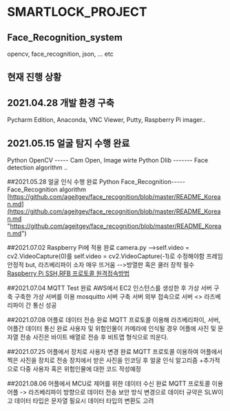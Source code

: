 
# SMARTLOCK_PROJECT
## Face_Recognition_system
opencv, face_recognition, json, ... etc
## 현재 진행 상황
## 2021.04.28 개발 환경 구축
Pycharm Edition, Anaconda, VNC Viewer, Putty, Raspberry Pi imager..
## 2021.05.15 얼굴 탐지 수행 완료
Python OpenCV ----- Cam Open, Image wirte 
Python Dlib ------- Face detection algorithm ..


##2021.05.28 얼굴 인식 수행 완료
Python Face_Recognition-----Face_Recognition algorithm
[https://github.com/ageitgey/face_recognition/blob/master/README_Korean.md](https://github.com/ageitgey/face_recognition/blob/master/README_Korean.md "https://github.com/ageitgey/face_recognition/blob/master/README_Korean.md")

##2021.07.02 Raspberry Pi에 적용 완료
camera.py 
-->self.video = cv2.VideoCapture(0)를
self.video = cv2.VideoCapture(-1)로 수정해야함
프레임 안정적
but, 라즈베리파이 소자 매우 뜨거움
-->방열판 혹은 쿨러 장착 필수
[Raspberry Pi SSH,RFB 프로토콜 원격접속방법](http://https://www.youtube.com/watch?v=2Ub4RL0AWvE&t=328s "Raspberry Pi SSH,RFB 프로토콜 원격접속")

##2021.07.04 MQTT Test 완료
AWS에서 EC2 인스턴스를 생성한 후 가상 서버 구축
구축한 가상 서버를 이용 mosquitto 서버 구축
서버 외부 접속으로 서버 <> 라즈베리파이 간 통신 성공

##2021.07.08 어플로 데이터 전송 완료
MQTT 프로토콜 이용해 라즈베리파이, 서버, 어플간 데이터 통신 완료
사용자 및 위험인물이 카메라에 인식될 경우 어플에 사진 및 문자열 전송
사진은 바이트 배열로 전송 후 비트맵 형식으로 띄운다.

##2021.07.25 어플에서 장치로 사용자 변경 완료
MQTT 프로토콜 이용하여 어플에서 찍은 사진을 장치로 전송
장치에서 받은 사진을 인코딩 후 얼굴 인식 알고리즘
+추가적으로 다중 사용자 혹은 위험인물에 대한 코드 작성예정

##2021.08.06 어플에서 MCU로 제어를 위한 데이터 수신 완료
MQTT 프로토콜 이용 어플 -> 라즈베리파이 방향으로 데이터 전송
보안 방식 변경으로 데이터 규약은 SLW이고 데이터 타입은 문자열
필요시 데이터 타입의 변환도 고려

